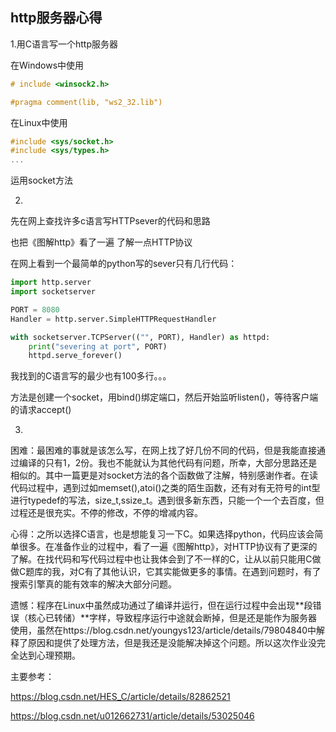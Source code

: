 ## http服务器心得

1.用C语言写一个http服务器

在Windows中使用

```c
# include <winsock2.h>

#pragma comment(lib, "ws2_32.lib") 
```

在Linux中使用

```c
#include <sys/socket.h>
#include <sys/types.h>
...
```

运用socket方法

2.

先在网上查找许多c语言写HTTPsever的代码和思路

也把《图解http》看了一遍  了解一点HTTP协议

在网上看到一个最简单的python写的sever只有几行代码：

```python
import http.server
import socketserver

PORT = 8080
Handler = http.server.SimpleHTTPRequestHandler

with socketserver.TCPServer(("", PORT), Handler) as httpd:
    print("severing at port", PORT)
    httpd.serve_forever()
```

我找到的C语言写的最少也有100多行。。。

方法是创建一个socket，用bind()绑定端口，然后开始监听listen()，等待客户端的请求accept()

 3.

困难：最困难的事就是该怎么写，在网上找了好几份不同的代码，但是我能直接通过编译的只有1，2份。我也不能就认为其他代码有问题，所幸，大部分思路还是相似的。其中一篇更是对socket方法的各个函数做了注解，特别感谢作者。在读代码过程中，遇到过如memset(),atoi()之类的陌生函数，还有对有无符号的int型进行typedef的写法，size_t,ssize_t。遇到很多新东西，只能一个一个去百度，但过程还是很充实。不停的修改，不停的增减内容。

心得：之所以选择C语言，也是想能复习一下C。如果选择python，代码应该会简单很多。在准备作业的过程中，看了一遍《图解http》，对HTTP协议有了更深的了解。在找代码和写代码过程中也让我体会到了不一样的C，让从以前只能用C做做C题库的我，对C有了其他认识，它其实能做更多的事情。在遇到问题时，有了搜索引擎真的能有效率的解决大部分问题。

遗憾：程序在Linux中虽然成功通过了编译并运行，但在运行过程中会出现**段错误（核心已转储）**字样，导致程序运行中途就会断掉，但是还是能作为服务器使用，虽然在https://blog.csdn.net/youngys123/article/details/79804840中解释了原因和提供了处理方法，但是我还是没能解决掉这个问题。所以这次作业没完全达到心理预期。



主要参考：

https://blog.csdn.net/HES_C/article/details/82862521

https://blog.csdn.net/u012662731/article/details/53025046
